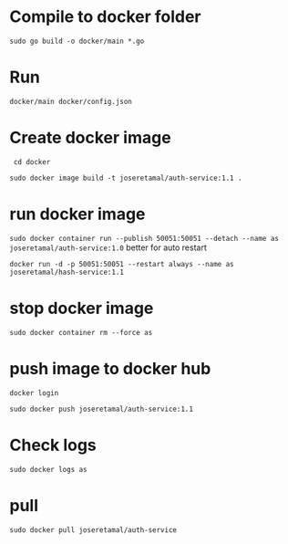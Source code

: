 # Compile to docker folder

``
 sudo go build -o docker/main *.go
``

# Run 

``
docker/main docker/config.json
``

# Create docker image

`` 
cd docker
``

``
sudo docker image build -t joseretamal/auth-service:1.1 .
``

# run docker image
``
 sudo docker container run --publish 50051:50051 --detach --name as joseretamal/auth-service:1.0
``
better for auto restart

`
docker run -d -p 50051:50051 --restart always --name as joseretamal/hash-service:1.1
`



# stop docker image
``
sudo docker container rm --force as
``

# push image to docker hub
``
docker login
``

``
sudo docker push joseretamal/auth-service:1.1
``

# Check logs
`
sudo docker logs as
`

# pull
`
sudo docker pull joseretamal/auth-service
`
